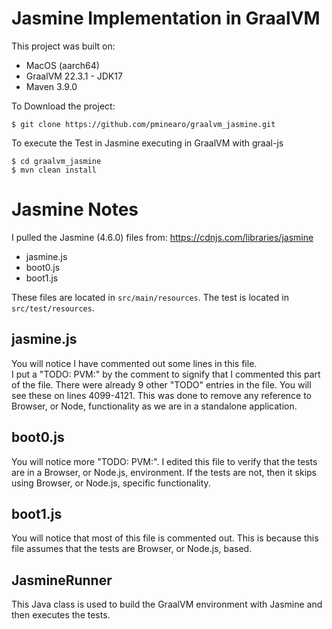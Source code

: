 # Jasmine Implementation in GraalVM

This project was built on:
* MacOS (aarch64)
* GraalVM 22.3.1 - JDK17
* Maven 3.9.0

To Download the project:
```shell
$ git clone https://github.com/pminearo/graalvm_jasmine.git
```

To execute the Test in Jasmine executing in GraalVM with graal-js
```shell
$ cd graalvm_jasmine
$ mvn clean install
```

# Jasmine Notes

I pulled the Jasmine (4.6.0) files from: https://cdnjs.com/libraries/jasmine
* jasmine.js
* boot0.js
* boot1.js

These files are located in `src/main/resources`.
The test is located in `src/test/resources`.

## jasmine.js
You will notice I have commented out some lines in this file.  
I put a "TODO: PVM:" by the comment to signify that I commented this part of the file.
There were already 9 other "TODO" entries in the file.
You will see these on lines 4099-4121.
This was done to remove any reference to Browser, or Node, functionality as we are in a standalone application.

## boot0.js
You will notice more "TODO: PVM:".  I edited this file to verify that the tests are in a Browser, or Node.js, environment.
If the tests are not, then it skips using Browser, or Node.js, specific functionality.

## boot1.js
You will notice that most of this file is commented out.  This is because this file assumes that the tests are
Browser, or Node.js, based.  

## JasmineRunner
This Java class is used to build the GraalVM environment with Jasmine and then executes the tests.
